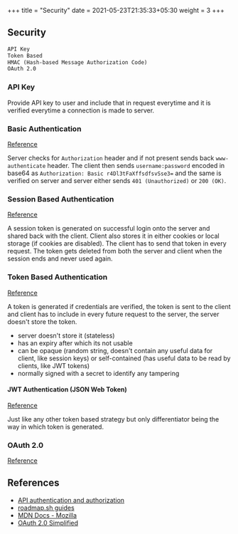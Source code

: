 +++
title = "Security"
date = 2021-05-23T21:35:33+05:30
weight = 3
+++

## Security
```txt
API Key
Token Based
HMAC (Hash-based Message Authorization Code)
OAuth 2.0
```

### API Key
Provide API key to user and include that in request everytime and it is verified everytime a connection is made to server.

### Basic Authentication
[Reference](https://roadmap.sh/guides/basic-authentication)

Server checks for `Authorization` header and if not present sends back `www-authenticate` header. The client then sends `username:password` encoded in base64 as `Authorization: Basic r4Dl3tFaXffsdfsvSse3=` and the same is verified on server and server either sends `401 (Unauthorized)` or `200 (OK)`.

### Session Based Authentication
[Reference](https://roadmap.sh/guides/session-authentication)

A session token is generated on successful login onto the server and shared back with the client. Client also stores it in either cookies or local storage (if cookies are disabled). The client has to send that token in every request. The token gets deleted from both the server and client when the session ends and never used again.

### Token Based Authentication
[Reference](https://roadmap.sh/guides/token-authentication)

A token is generated if credentials are verified, the token is sent to the client and client has to include in every future request to the server, the server doesn't store the token.

- server doesn't store it (stateless)
- has an expiry after which its not usable
- can be opaque (random string, doesn't contain any useful data for client, like session keys) or self-contained (has useful data to be read by clients, like JWT tokens)
- normally signed with a secret to identify any tampering

#### JWT Authentication (JSON Web Token)
[Reference](https://roadmap.sh/guides/jwt-authentication)

Just like any other token based strategy but only differentiator being the way in which token is generated.

### OAuth 2.0
[Reference](https://roadmap.sh/guides/oauth)


## References
- [API authentication and authorization](https://idratherbewriting.com/learnapidoc/docapis_more_about_authorization.html)
- [roadmap.sh guides](https://roadmap.sh/guides)
- [MDN Docs - Mozilla](https://developer.mozilla.org/en-US/docs/Web/HTTP/Authentication)
- [OAuth 2.0 Simplified](https://aaronparecki.com/oauth-2-simplified/)